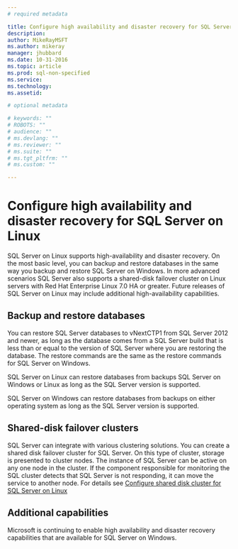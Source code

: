 ```yaml
---
# required metadata

title: Configure high availability and disaster recovery for SQL Server on Linux | SQL Server vNext CTP1
description: 
author: MikeRayMSFT 
ms.author: mikeray 
manager: jhubbard
ms.date: 10-31-2016
ms.topic: article
ms.prod: sql-non-specified
ms.service: 
ms.technology: 
ms.assetid: 

# optional metadata

# keywords: ""
# ROBOTS: ""
# audience: ""
# ms.devlang: ""
# ms.reviewer: ""
# ms.suite: ""
# ms.tgt_pltfrm: ""
# ms.custom: ""

---
```

# Configure high availability and disaster recovery for SQL Server on Linux

SQL Server on Linux supports high-availability and disaster recovery. On the most basic level, you can backup and restore databases in the same way you backup and restore SQL Server on Windows. In more advanced scenarios SQL Server also supports a shared-disk failover cluster on Linux servers with Red Hat Enterprise Linux 7.0 HA or greater. Future releases of SQL Server on Linux may include additional high-availability capabilities.

## Backup and restore databases

You can restore SQL Server databases to vNextCTP1 from SQL Server 2012 and newer, as long as the database comes from a SQL Server build that is less than or equal to the version of SQL Server where you are restoring the database. The restore commands are the same as the restore commands for SQL Server on Windows. 

SQL Server on Linux can restore databases from backups SQL Server on Windows or Linux as long as the SQL Server version is supported. 

SQL Server on Windows can restore databases from backups on either operating system as long as the SQL Server version is supported. 

## Shared-disk failover clusters

SQL Server can integrate with various clustering solutions. You can create a shared disk failover cluster for SQL Server. On this type of cluster, storage is presented to cluster nodes. The instance of SQL Server can be active on any one node in the cluster. If the component responsible for monitoring the SQL cluster detects that SQL Server is not responding, it can move the service to another node. For details see [Configure shared disk cluster for SQL Server on Linux](sql-server-linux-shared-disk-cluster-configure.md)

## Additional capabilities

Microsoft is continuing to enable high availability and disaster recovery capabilities that are available for SQL Server on Windows.

